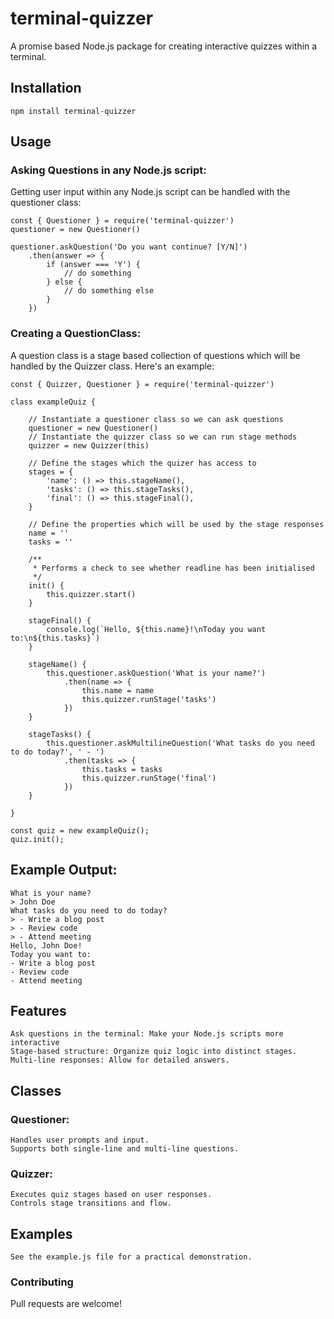 # terminal-quizzer
A promise based Node.js package for creating interactive quizzes within a terminal.


## Installation
```
npm install terminal-quizzer
```

## Usage

### Asking Questions in any Node.js script:
Getting user input within any Node.js script can be handled with the questioner class:
```
const { Questioner } = require('terminal-quizzer')
questioner = new Questioner()

questioner.askQuestion('Do you want continue? [Y/N]')
	.then(answer => {
		if (answer === 'Y') {
			// do something
		} else {
			// do something else
		}
	})
```

### Creating a QuestionClass:
A question class is a stage based collection of questions which will be handled by the Quizzer class. Here's an example:
```
const { Quizzer, Questioner } = require('terminal-quizzer')

class exampleQuiz {

	// Instantiate a questioner class so we can ask questions
	questioner = new Questioner()
	// Instantiate the quizzer class so we can run stage methods
	quizzer = new Quizzer(this)

	// Define the stages which the quizer has access to
	stages = {
		'name': () => this.stageName(),
		'tasks': () => this.stageTasks(),
		'final': () => this.stageFinal(),
	}

	// Define the properties which will be used by the stage responses
	name = ''
	tasks = ''

	/**
	 * Performs a check to see whether readline has been initialised
	 */
	init() {
		this.quizzer.start()
	}

	stageFinal() {
		console.log(`Hello, ${this.name}!\nToday you want to:\n${this.tasks}`)
	}

	stageName() {
		this.questioner.askQuestion('What is your name?')
			.then(name => {
				this.name = name
				this.quizzer.runStage('tasks')
			})
	}

	stageTasks() {
		this.questioner.askMultilineQuestion('What tasks do you need to do today?', ' - ')
			.then(tasks => {
				this.tasks = tasks
				this.quizzer.runStage('final')
			})
	}

}

const quiz = new exampleQuiz();
quiz.init();
```

## Example Output:

```
What is your name?
> John Doe
What tasks do you need to do today?
> - Write a blog post
> - Review code
> - Attend meeting
Hello, John Doe!
Today you want to:
- Write a blog post
- Review code
- Attend meeting
```

## Features

    Ask questions in the terminal: Make your Node.js scripts more interactive
    Stage-based structure: Organize quiz logic into distinct stages.
    Multi-line responses: Allow for detailed answers.

## Classes


### Questioner:

    Handles user prompts and input.
    Supports both single-line and multi-line questions.

### Quizzer:

    Executes quiz stages based on user responses.
    Controls stage transitions and flow.

## Examples

    See the example.js file for a practical demonstration.


### Contributing

Pull requests are welcome!